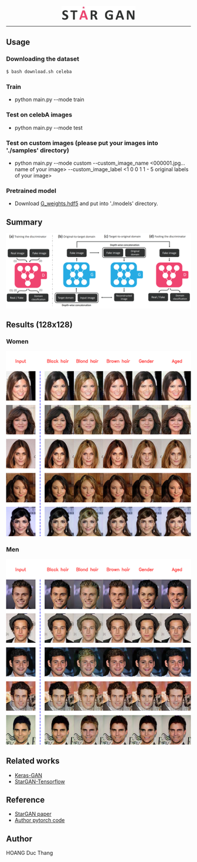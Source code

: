 <p align="center"><img width="40%" src="./assests/logo.jpg" /></p>

--------------------------------------------------------------------------------

## Usage
### Downloading the dataset
```bash
$ bash download.sh celeba
```

### Train
* python main.py --mode train

### Test on celebA images
* python main.py --mode test 

### Test on custom images (please put your images into './samples' directory)
* python main.py --mode custom --custom_image_name <000001.jpg... name of your image> --custom_image_label <1 0 0 1 1 - 5 original labels of your image>

### Pretrained model
* Download [G_weights.hdf5](https://drive.google.com/file/d/16n6yeQbQh4hOgobXspTU5dwEbLtnlk45/view?usp=sharing) and put into './models' directory.

## Summary
![overview](./assests/overview.PNG)

## Results (128x128)
### Women
![women](./assests/women.png)

### Men
![men](./assests/men.png)

## Related works
* [Keras-GAN](https://github.com/eriklindernoren/Keras-GAN)
* [StarGAN-Tensorflow](https://github.com/taki0112/StarGAN-Tensorflow)

## Reference
* [StarGAN paper](https://arxiv.org/abs/1711.09020)
* [Author pytorch code](https://github.com/yunjey/StarGAN)

## Author
HOANG Duc Thang
